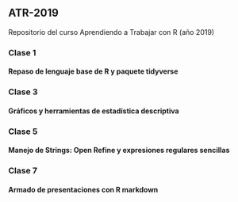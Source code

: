 ## ATR-2019
Repositorio del curso Aprendiendo a Trabajar con R (año 2019)

### Clase 1
#### Repaso de lenguaje base de R y paquete tidyverse

### Clase 3

#### Gráficos y herramientas de estadística descriptiva

### Clase 5

#### Manejo de Strings: Open Refine y expresiones regulares sencillas

### Clase 7

#### Armado de presentaciones con R markdown
